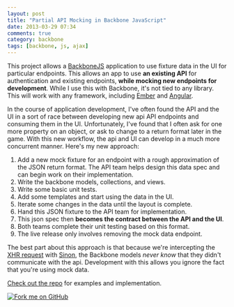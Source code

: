 ```yaml
---
layout: post
title: "Partial API Mocking in Backbone JavaScript"
date: 2013-03-29 07:34
comments: true
category: backbone
tags: [backbone, js, ajax]
---
```


This project allows a [BackboneJS][bb] application to use fixture data in the UI
for particular endpoints. This allows an app to use __an existing API__ for
authentication and existing endpoints, __while mocking new endpoints for
development__. While I use this with Backbone, it's not tied to any library. This
will work with any framework, including [Ember][ember] and [Angular][angular].

In the course of application development, I've often found the API and the UI
in a sort of race between developing new api API endpoints and consuming them in
the UI. Unfortunately, I've found that I often ask for one more property on an
object, or ask to change to a return format later in the game. With this new
workflow, the api and UI can develop in a much more concurrent manner. Here's
my new approach:

1. Add a new mock fixture for an endpoint with a rough approximation of the JSON
   return format. The API team helps design this data spec and can begin work on
   their implementation.
1. Write the backbone models, collections, and views.
1. Write some basic unit tests.
1. Add some templates and start using the data in the UI.
1. Iterate some changes in the data until the layout is complete.
1. Hand this JSON fixture to the API team for implementation.
1. This json spec then __becomes the contract between the API and the UI__.
1. Both teams complete their unit testing based on this format.
1. The live release only involves removing the mock data endpoint.

The best part about this approach is that because we're intercepting the
[XHR request][xhr] with [Sinon][sinon], the Backbone models _never know_ that
they didn't communicate with the api. Development with this allows you ignore
the fact that you're using mock data.

[Check out the repo][gh] for examples and implementation.


<a href="https://github.com/there4/partial-api-mock" id="github">
  <img alt="Fork me on GitHub" src="http://s3.amazonaws.com/github/ribbons/forkme_right_darkblue_121621.png">
</a>

[bb]: http://backbonejs.org/
[ember]: http://emberjs.com/
[angular]: http://angularjs.org/
[gh]: https://github.com/there4/partial-api-mock
[xhr]: http://api.jquery.com/jQuery.ajax/
[sinon]: http://sinonjs.org/
